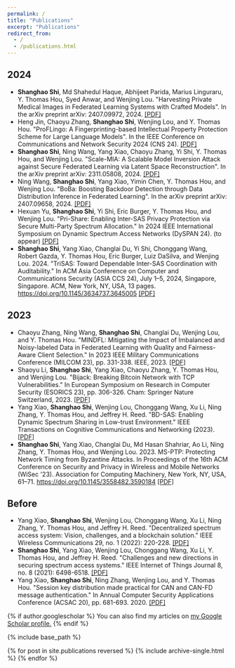 ```yaml
---
permalink: /
title: "Publications"
excerpt: "Publications"
redirect_from: 
  - /
  - /publications.html
---
```

## 2024
- **Shanghao Shi**, Md Shahedul Haque, Abhijeet Parida, Marius Linguraru, Y. Thomas Hou, Syed Anwar, and Wenjing Lou. "Harvesting Private Medical Images in Federated Learning Systems with Crafted Models". In the arXiv preprint arXiv: 2407.09972, 2024. [[PDF]](https://arxiv.org/pdf/2407.09972)
- Heng Jin, Chaoyu Zhang, **Shanghao Shi**, Wenjing Lou, and Y. Thomas Hou. "ProFLingo: A Fingerprinting-based Intellectual Property Protection Scheme for Large Language Models". In the IEEE Conference on Communications and Network Security 2024 (CNS 24). [[PDF]](https://arxiv.org/pdf/2405.02466)
- **Shanghao Shi**, Ning Wang, Yang Xiao, Chaoyu Zhang, Yi Shi, Y. Thomas Hou, and Wenjing Lou. "Scale-MIA: A Scalable Model Inversion Attack against Secure Federated Learning via Latent Space Reconstruction". In the arXiv preprint arXiv: 2311.05808, 2024. [[PDF]](https://arxiv.org/pdf/2311.05808)
- Ning Wang, **Shanghao Shi**, Yang Xiao, Yimin Chen, Y. Thomas Hou, and Wenjing Lou. "BoBa: Boosting Backdoor Detection through Data Distribution Inference in Federated Learning". In the arXiv preprint arXiv: 2407.09658, 2024. [[PDF]](https://arxiv.org/pdf/2407.09658)
- Hexuan Yu, **Shanghao Shi**, Yi Shi, Eric Burger, Y. Thomas Hou, and Wenjing Lou. "Pri-Share: Enabling Inter-SAS Privacy Protection via Secure Multi-Party Spectrum Allocation." In 2024 IEEE International Symposium on Dynamic Spectrum Access Networks (DySPAN 24). (to appear) [[PDF]](http://shishishi123.github.io/files/sas-privacy.pdf)
- **Shanghao Shi**, Yang Xiao, Changlai Du, Yi Shi, Chonggang Wang, Robert Gazda, Y. Thomas Hou, Eric Burger, Luiz DaSilva, and Wenjing Lou. 2024. "TriSAS: Toward Dependable Inter-SAS Coordination with Auditability." In ACM Asia Conference on Computer and Communications Security (ASIA CCS 24), July 1–5, 2024, Singapore, Singapore. ACM, New York, NY, USA, 13 pages. https://doi.org/10.1145/3634737.3645005 [[PDF]](http://shishishi123.github.io/files/trisas.pdf)

## 2023
- Chaoyu Zhang, Ning Wang, **Shanghao Shi**, Changlai Du, Wenjing Lou, and Y. Thomas Hou. "MINDFL: Mitigating the Impact of Imbalanced and Noisy-labeled Data in Federated Learning with Quality and Fairness-Aware Client Selection." In 2023 IEEE Military Communications Conference (MILCOM 23), pp. 331-338. IEEE, 2023. [[PDF]](http://shishishi123.github.io/files/mindfl.pdf)
- Shaoyu Li, **Shanghao Shi**, Yang Xiao, Chaoyu Zhang, Y. Thomas Hou, and Wenjing Lou. "Bijack: Breaking Bitcoin Network with TCP Vulnerabilities." In European Symposium on Research in Computer Security (ESORICS 23), pp. 306-326. Cham: Springer Nature Switzerland, 2023. [[PDF]](http://shishishi123.github.io/files/Bijack.pdf)
- Yang Xiao, **Shanghao Shi**, Wenjing Lou, Chonggang Wang, Xu Li, Ning Zhang, Y. Thomas Hou, and Jeffrey H. Reed. "BD-SAS: Enabling Dynamic Spectrum Sharing in Low-trust Environment." IEEE Transactions on Cognitive Communications and Networking (2023). [[PDF]](http://shishishi123.github.io/files/bdsas.pdf)
- **Shanghao Shi**, Yang Xiao, Changlai Du, Md Hasan Shahriar, Ao Li, Ning Zhang, Y. Thomas Hou, and Wenjing Lou. 2023. MS-PTP: Protecting Network Timing from Byzantine Attacks. In Proceedings of the 16th ACM Conference on Security and Privacy in Wireless and Mobile Networks (WiSec '23). Association for Computing Machinery, New York, NY, USA, 61–71. https://doi.org/10.1145/3558482.3590184 [[PDF]](http://shishishi123.github.io/files/msptp.pdf)

## Before
- Yang Xiao, **Shanghao Shi**, Wenjing Lou, Chonggang Wang, Xu Li, Ning Zhang, Y. Thomas Hou, and Jeffrey H. Reed. "Decentralized spectrum access system: Vision, challenges, and a blockchain solution." IEEE Wireless Communications 29, no. 1 (2022): 220-228. [[PDF]](http://shishishi123.github.io/files/decensas.pdf)
- **Shanghao Shi**, Yang Xiao, Wenjing Lou, Chonggang Wang, Xu Li, Y. Thomas Hou, and Jeffrey H. Reed. "Challenges and new directions in securing spectrum access systems." IEEE Internet of Things Journal 8, no. 8 (2021): 6498-6518. [[PDF]](http://shishishi123.github.io/files/spectrumsurvey.pdf)
- Yang Xiao, **Shanghao Shi**, Ning Zhang, Wenjing Lou, and Y. Thomas Hou. "Session key distribution made practical for CAN and CAN-FD message authentication." In Annual Computer Security Applications Conference (ACSAC 20), pp. 681-693. 2020. [[PDF]](http://shishishi123.github.io/files/cansecurity.pdf)

{% if author.googlescholar %}
  You can also find my articles on <u><a href="{{author.googlescholar}}">my Google Scholar profile</a>.</u>
{% endif %}

{% include base_path %}

{% for post in site.publications reversed %}
  {% include archive-single.html %}
{% endfor %}

